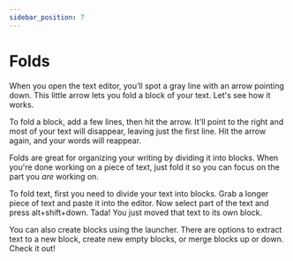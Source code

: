 ```yaml
---
sidebar_position: 7
---
```


# Folds

When you open the text editor, you’ll spot a gray line with an arrow pointing down. This little arrow lets you fold a block of your text. Let's see how it works.

To fold a block, add a few lines, then hit the arrow. It'll point to the right and most of your text will disappear, leaving just the first line. Hit the arrow again, and your words will reappear.

Folds are great for organizing your writing by dividing it into blocks. When you're done working on a piece of text, just fold it so you can focus on the part you *are* working on.

To fold text, first you need to divide your text into blocks. Grab a longer piece of text and paste it into the editor. Now select part of the text and press alt+shift+down. Tada! You just moved that text to its own block.

You can also create blocks using the launcher. There are options to extract text to a new block, create new empty blocks, or merge blocks up or down. Check it out!